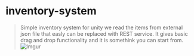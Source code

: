 # inventory-system
> Simple inventory system for unity
> we read the items from external json file that easly can be replaced with REST service.
> It gives basic drag and drop functionality and it is somethink you can start from.
> ![Imgur](https://i.imgur.com/UUAUzTG.png)
